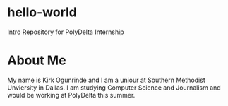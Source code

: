 # hello-world
Intro Repository for PolyDelta Internship
# About Me
My name is Kirk Ogunrinde and I am a uniour at Southern Methodist Unviersity in Dallas. I am studying Computer Science and Journalism and would be working at PolyDelta this summer.
